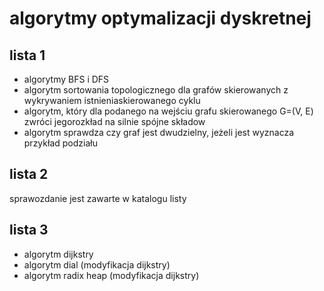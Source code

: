 # algorytmy optymalizacji dyskretnej

## lista 1

* algorytmy BFS i DFS
* algorytm sortowania topologicznego dla grafów skierowanych z wykrywaniem istnieniaskierowanego cyklu
* algorytm, który dla podanego na wejściu grafu skierowanego G=(V, E) zwróci jegorozkład na silnie spójne składow
* algorytm sprawdza czy graf jest dwudzielny, jeżeli jest wyznacza przykład podziału

## lista 2

sprawozdanie jest zawarte w katalogu listy

## lista 3

* algorytm dijkstry
* algorytm dial (modyfikacja dijkstry)
* algorytm radix heap (modyfikacja dijkstry)
